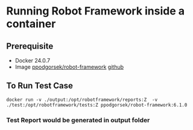 # Running Robot Framework inside a container

## Prerequisite
- Docker 24.0.7
- Image [ppodgorsek/robot-framework](https://hub.docker.com/r/ppodgorsek/robot-framework) [github](https://github.com/ppodgorsek/docker-robot-framework)

## To Run Test Case
`docker run -v ./output:/opt/robotframework/reports:Z  -v ./test:/opt/robotframework/tests:Z ppodgorsek/robot-framework:6.1.0`

### Test Report would be generated in output folder

